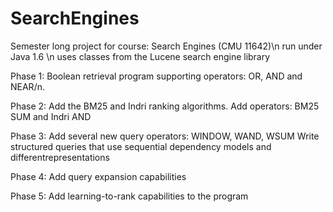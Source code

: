 # SearchEngines
 Semester long project for course: Search Engines (CMU 11642)\n
 run under Java 1.6 \n
 uses classes from the Lucene search engine library 


Phase 1:
Boolean retrieval program supporting operators: OR, AND and NEAR/n.

Phase 2:
Add the BM25 and Indri ranking algorithms.
Add operators: BM25 SUM and Indri AND

Phase 3:
Add several new query operators: WINDOW, WAND, WSUM
Write structured queries that use sequential dependency models and differentrepresentations

Phase 4:
Add query expansion capabilities


Phase 5:
Add learning-to-rank capabilities to the program

